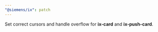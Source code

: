 ```yaml
---
"@siemens/ix": patch
---
```


Set correct cursors and handle overflow for **ix-card** and **ix-push-card**.
